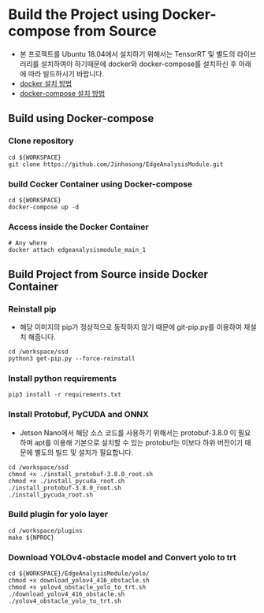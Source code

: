 # Build the Project using Docker-compose from Source
* 본 프로젝트를 Ubuntu 18.04에서 설치하기 위해서는 TensorRT 및 별도의 라이브러리를 설치하여야 하기때문에 docker와 docker-compose를 설치하신 후 아래에 따라 빌드하시기 바랍니다.
* [docker 설치 방법](https://velog.io/@jinhasong/Docker-install)
* [docker-compose 설치 방법](https://velog.io/@jinhasong/Docker-compose-install)

## Build using Docker-compose 
### Clone repository
```shell script
cd ${WORKSPACE}
git clone https://github.com/Jinhasong/EdgeAnalysisModule.git
```
### build Cocker Container using Docker-compose
```shell script
cd ${WORKSPACE}
docker-compose up -d
```
### Access inside the Docker Container
```shell script
# Any where
docker attach edgeanalysismodule_main_1
```

## Build Project from Source inside Docker Container
### Reinstall pip
* 해당 이미지의 pip가 정상적으로 동작하지 않기 때문에 git-pip.py를 이용하여 재설치 해줍니다.
```shell script
cd /workspace/ssd
python3 get-pip.py --force-reinstall
```
### Install python requirements
```shell script
pip3 install -r requirements.txt 
``` 

### Install Protobuf, PyCUDA and ONNX
* Jetson Nano에서 해당 소스 코드를 사용하기 위해서는 protobuf-3.8.0 이 필요하며 apt를 이용해 기본으로 설치할 수 있는 protobuf는 이보다 하위 버전이기 때문에 별도의 빌드 및 설치가 필요합니다.
```shell script
cd /workspace/ssd
chmod +x ./install_protobuf-3.8.0_root.sh
chmod +x ./install_pycuda_root.sh
./install_protobuf-3.8.0_root.sh
./install_pycuda_root.sh
```
### Build plugin for yolo layer
```shell script
cd /workspace/plugins
make ${NPROC}
```
### Download YOLOv4-obstacle model and Convert yolo to trt
```shell script
cd ${WORKSPACE}/EdgeAnalysisModule/yolo/
chmod +x download_yolov4_416_obstacle.sh
chmod +x yolov4_obstacle_yolo_to_trt.sh
./download_yolov4_416_obstacle.sh
./yolov4_obstacle_yolo_to_trt.sh
```
